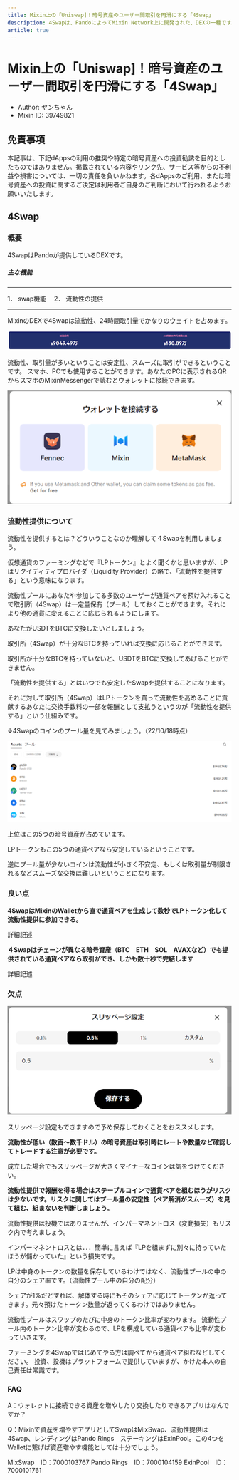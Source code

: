 ```yaml
---
title: Mixin上の「Uniswap]！暗号資産のユーザー間取引を円滑にする「4Swap」
description: 4Swapは、PandoによってMixin Network上に開発された、DEXの一種です。
article: true
---
```


# Mixin上の「Uniswap]！暗号資産のユーザー間取引を円滑にする「4Swap」

- Author: ヤンちゃん
- Mixin ID: 39749821

## 免責事項

本記事は、下記dAppsの利用の推奨や特定の暗号資産への投資勧誘を目的としたものではありません。掲載されている内容やリンク先、サービス等からの不利益や損害については、一切の責任を負いかねます。各dAppsのご利用、または暗号資産への投資に関するご決定は利用者ご自身のご判断において行われるようお願いいたします。


## 4Swap

### 概要

4SwapはPandoが提供しているDEXです。

##### 主な機能

***
1． swap機能　
2． 流動性の提供
***

MixinのDEXで4Swapは流動性、24時間取引量でかなりのウェイトを占めます。

![](./image1.png)

流動性、取引量が多いということは安定性、スムーズに取引ができるということです。
スマホ、PCでも使用することができます。あなたのPCに表示されるQRからスマホのMixinMessengerで読むとウォレットに接続できます。

![](./image2.png)

### 流動性提供について

流動性を提供するとは？どういうことなのか理解して４Swapを利用しましょう。

仮想通貨のファーミングなどで『LPトークン』とよく聞くかと思いますが、LPはリクイディティプロバイダ（Liquidity Provider）の略で、「流動性を提供する」という意味になります。

流動性プールにあなたや参加してる多数のユーザーが通貨ペアを預け入れることで取引所（4Swap）は一定量保有（プール）しておくことができます。それにより他の通貨に変えることに応じられるようにします。

あなたがUSDTをBTCに交換したいとしましょう。

取引所（4Swap）が十分なBTCを持っていれば交換に応じることができます。

取引所が十分なBTCを持っていないと、USDTをBTCに交換してあげることができません。

「流動性を提供する」とはいつでも安定したSwapを提供することになります。

それに対して取引所（4Swap）はLPトークンを買って流動性を高めることに貢献するあなたに交換手数料の一部を報酬として支払うというのが「流動性を提供する」という仕組みです。

↓4Swapのコインのプール量を見てみましょう。（22/10/18時点）

![](./image3.png)

上位はこの5つの暗号資産が占めています。

LPトークンもこの5つの通貨ペアなら安定しているということです。

逆にプール量が少ないコインは流動性が小さく不安定、もしくは取引量が制限されるなどスムーズな交換は難しいということになります。

### 良い点

**4SwapはMixinのWalletから直で通貨ペアを生成して数秒でLPトークン化して流動性提供に参加できる。**

詳細記述

**４Swapはチェーンが異なる暗号資産（BTC　ETH　SOL　AVAXなど）でも提供されている通貨ペアなら取引ができ、しかも数十秒で完結します**

詳細記述

### 欠点

![](./image4.png)

スリッページ設定もできますので予め保存しておくことをおススメします。

**流動性が低い（数百〜数千ドル）の暗号資産は取引時にレートや数量など確認してトレードする注意が必要です。**

成立した場合でもスリッページが大きくマイナーなコインは気をつけてください。

**流動性提供で報酬を得る場合はステーブルコインで通貨ペアを組むほうがリスクは少ないです。リスクに関してはプール量の安定性（ペア解消がスムーズ）を見て組む、組まないを判断しましょう。**

流動性提供は投機ではありませんが、インパーマネントロス（変動損失）もリスク内で考えましょう。

インパーマネントロスとは．．．簡単に言えば『LPを組まずに別々に持っていたほうが儲かっていた』という損失です。
 
LPは中身のトークンの数量を保存しているわけではなく、流動性プールの中の自分のシェア率です。（流動性プール中の自分の配分）
 
シェアが1%だとすれば、解体する時にもそのシェアに応じてトークンが返ってきます。元々預けたトークン数量が返ってくるわけではありません。
 
流動性プールはスワップのたびに中身のトークン比率が変わります。
流動性プール内のトークン比率が変わるので、LPを構成している通貨ペアも比率が変わっていきます。

ファーミングを4Swapではじめてやる方は調べてから通貨ペア組むなどしてください。
投資、投機はプラットフォームで提供していますが、かけた本人の自己責任は常識です。

### FAQ

A：ウォレットに接続できる資産を増やしたり交換したりできるアプリはなんですか？
 
Q：Mixinで資産を増やすアプリとしてSwapはMixSwap、流動性提供は4Swap、レンディングはPando Rings　ステーキングはExinPool。この4つをWalletに繋げば資産増やす機能としては十分でしょう。
 
MixSwap　ID：7000103767
Pando Rings　ID：7000104159
ExinPool　ID：7000101761

